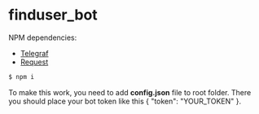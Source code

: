 # finduser_bot

NPM dependencies: 

* [Telegraf]
* [Request]
```sh
$ npm i
```

To make this work, you need to add **config.json** file to root folder. There you should place your bot token like this { "token": "YOUR_TOKEN" }.

[Telegraf]: <https://www.npmjs.com/package/telegraf>
[Request]: <https://www.npmjs.com/package/request>